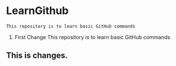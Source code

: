 # LearnGithub
```
This repository is to learn basic GitHub commands
```

1. First Change
This repository is to learn basic GitHub commands
## This is changes.

